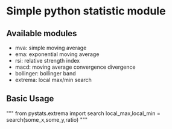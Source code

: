# Simple python statistic module

## Available modules
- mva:  simple moving average
- ema:  exponential moving average
- rsi:  relative strength index
- macd: moving average convergence divergence
- bollinger: bollinger band
- extrema: local max/min search

## Basic Usage
"""
from pystats.extrema import search
local_max,local_min = search(some_x,some_y,ratio)
"""
